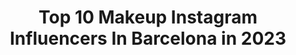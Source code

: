 ---
title: Top 10 Makeup Instagram Influencers In Barcelona in 2023
description: >-
  Find top makeup Instagram influencers in Barcelona in 2023. Most popular hashtags: #barcelona #makeup #model #photooftheday.
platform: Instagram
hits: 128
text_top: Identify the best Instagram accounts on inBeat.
text_bottom: Our platform aggregates 128 Instagram influencers like this in Barcelona, Spain for you to contact.
profiles:
  - username: "bigmouthers"
    fullname: >-
      Big Mouthers
    bio: >-
      Sexiest and coolest Hard Rock band in Barcelona(Spain) www.bigmouthers.com Facebook.com/bigmouthers
    location: "Spain"
    followers: 5527
    engagement: 442
    commentsToLikes: 0.051073
    id: ck5ccrs6xhw5x0i118e353czg
    verified: false
    hashtags: "#video, #life, #pics, #igers"
  - username: "familishome"
    fullname: >-
      F A M I L I ‘ S   H O M E  🌸
    bio: >-
      Autodidacta adicta al #maquillaje y la #cosmetica . Código de descuento en @maquillalia MAQUIHOME . 📍 #barcelona . Piel MIXTA / SENSIBLE / ACNEICA
    location: "Spain"
    followers: 5670
    engagement: 852
    commentsToLikes: 0.369189
    id: ck6u3igg5xz220j715klj0obb
    verified: false
    hashtags: "#corazonabeauty, #wibo, #makeupfantasy, #halloween2020"
  - username: "agataa8"
    fullname: >-
      AGATAA∞
    bio: >-
      Barcelona 📍 ♀️💪💪
    location: "Spain"
    followers: 14455
    engagement: 621
    commentsToLikes: 0.033928
    id: ckap4if9a7iql0i78oj3haz8m
    verified: false
    hashtags: "#model, #modelo, #pelolargo, #pelocasta"
  - username: "raisie_ink"
    fullname: >-
      🌸Raisie 🌸
    bio: >-
      50% Soft🐻 50% bad ass🌸 • Seoul April 2023 📍 🇰🇷 •@suicidegirls official 🎀 • @charliez__angelz Squad • MUA/ 메이크업 아티스트 💄 Works & collabs DM/EMAIL💌
    location: "Spain"
    followers: 41393
    engagement: 779
    commentsToLikes: 0.017863
    id: ck5cbwpalgb190i111v3497qa
    verified: false
    hashtags: "#lovely, #inkedbabes, #suicidegirl, #tattooed"
  - username: "carmen.antonn"
    fullname: >-
      Carmen Antón
    bio: >-
      Model&Actress 🎬 @elclubdeactores 🎞 Management:@ocotalent_ rosamaria@ocotalent.com @salvadoragency @salvadormodels 🎓Psychologist 📍Madrid
    location: "Spain"
    followers: 25008
    engagement: 300
    commentsToLikes: 0.054591
    id: ck6txwt8b0b9u0j71z1sc9vck
    verified: false
    hashtags: "#fashioneditorial, #ootd, #couture, #getreadytomodel"
  - username: "alessandrorenzi"
    fullname: >-
      Alessandro Renzi
    bio: >-
      Professional photographer 📧 alessandro.renzi@mac.com #barcelona 🇪🇸 👇👇
    location: "Spain"
    followers: 62510
    engagement: 119
    commentsToLikes: 0.017931
    id: ck55o1mm97g510i11oh9jpciq
    verified: false
    hashtags: "#fujixlovers, #featurepalette, #fujilove, #fujifilmlove"
  - username: "nuria_tomas"
    fullname: >-
      Núria Tomás
    bio: >-
      BCN - MAD 🚀 Founder & CEO @apoloxcommunication 🥚 Founder and Designer @eggsoeggso 🎬 Actress @macutotalent
    location: "Spain"
    followers: 44663
    engagement: 169
    commentsToLikes: 0.035100
    id: ck5cfqfuvng4u0i115i3gwy2q
    verified: false
    hashtags: "#pregnancy, #pregnant, #pregnantstyle, #fotografiaembarazo"
  - username: "laurabudo"
    fullname: >-
      L A B Ú 🌱
    bio: >-
      📍Barcelona | Costa Brava 📥laura.bumaar@gmail.com 15% “laura15” @rorolovejewelry 10% “laura10” @la_casa_dels_pantalons 10% “LABU” @masksupofficial
    location: "Spain"
    followers: 63566
    engagement: 437
    commentsToLikes: 0.107989
    id: ckaovk41r4wun0i787xihzx2v
    verified: false
    hashtags: "#autumn, #luzeelsol, #collaborattions, #summer"
  - username: "danirull.official"
    fullname: >-
      danielrull
    bio: >-
      HAIR & MAKEUP ARTIST / DIOR / CREATIVE DIRECTOR / CASTING DIRECTOR Barcelona/Zurich
    location: "Spain"
    followers: 19043
    engagement: 368
    commentsToLikes: 0.095710
    id: ck0w0ii8tedh20i19eb5soii8
    verified: false
    hashtags: "#fashionblogger, #malebeauty, #retouch, #visualart"
  - username: "nattaliaweberr"
    fullname: >-
      Nattalia Weber 🇧🇷🥑
    bio: >-
      👩🏻‍⚕️🍎DIETÉTICA y NUTRICIÓN 🏋🏽‍♀️Entrenos personales 👙Preparación de competición 👠Clases de posing 📚Psicología @prozis NATTALIA @protella NATTALIA
    location: "Spain"
    followers: 18328
    engagement: 330
    commentsToLikes: 0.031475
    id: ck8t4fkoy6lzv0j78j4ltyr7s
    verified: false
    hashtags: "#coach, #bikinifitness, #barcelona, #love"
---